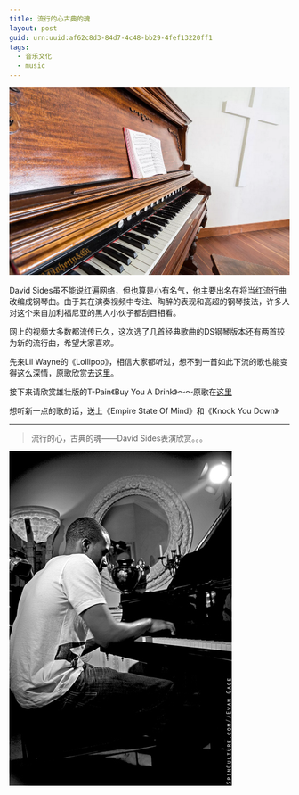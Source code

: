 ```yaml
---
title: 流行的心古典的魂
layout: post
guid: urn:uuid:af62c8d3-84d7-4c48-bb29-4fef13220ff1
tags:
  - 音乐文化
  - music
---
```


[![](/media/files/2014/12/18/pianoforte.png)](http://7vikpt.com1.z0.glb.clouddn.com/@/res/pianoforte.png)

David Sides虽不能说红遍网络，但也算是小有名气，他主要出名在将当红流行曲改编成钢琴曲。由于其在演奏视频中专注、陶醉的表现和高超的钢琴技法，许多人对这个来自加利福尼亚的黑人小伙子都刮目相看。

网上的视频大多数都流传已久，这次选了几首经典歌曲的DS钢琴版本还有两首较为新的流行曲，希望大家喜欢。

先来Lil Wayne的《Lollipop》，相信大家都听过，想不到一首如此下流的歌也能变得这么深情，原歌欣赏去[这里](http://v.youku.com/v_show/id_XMjMwODg2NDg=.html)。

接下来请欣赏雄壮版的T-Pain《Buy You A Drink》～～原歌在[这里](http://v.youku.com/v_show/id_XNzM1ODU2MjQ=.html)

想听新一点的歌的话，送上《Empire State Of Mind》和《Knock You Down》

---

>流行的心，古典的魂——David Sides表演欣赏。。。

[![](/media/files/2014/12/18/spin-culture-bnw-piano-large.jpg)](http://7vikpt.com1.z0.glb.clouddn.com/spin-culture-bnw-piano-large.jpg)
